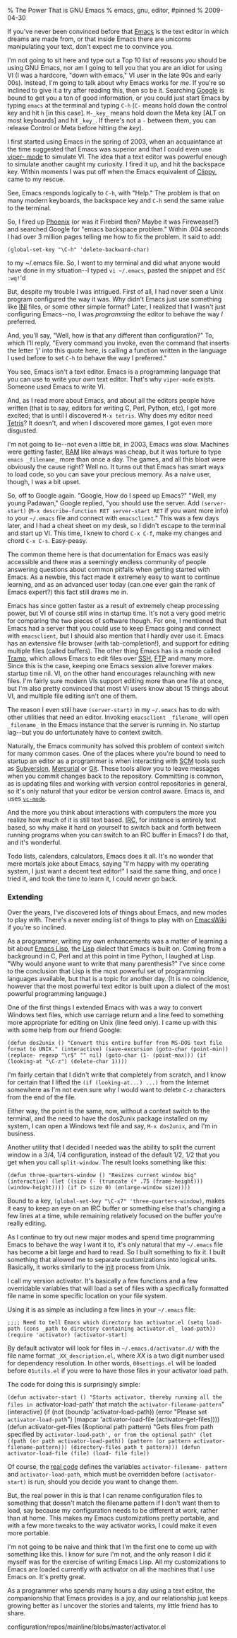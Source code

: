 % The Power That is GNU Emacs
% emacs, gnu, editor, #pinned
% 2009-04-30


If you've never been convinced before that [Emacs][1] is the text editor in
which dreams are made from, or that inside Emacs there are unicorns
manipulating your text, don't expect me to convince you.

I'm not going to sit here and type out a Top 10 list of reasons _you_ should
be using GNU Emacs, nor am I going to tell you that you are an idiot for using
VI (I was a hardcore, "down with emacs," VI user in the late 90s and early
00s). Instead, I'm going to talk about why Emacs works for _me_. If you're so
inclined to give it a try after reading this, then so be it. Searching
[Google][2] is bound to get you a ton of good information, or you could just
start Emacs by typing `emacs` at the terminal and typing `C-h` (`C-` means
hold down the control key and hit `h` [in this case]. `M-_key_` means hold
down the Meta key [ALT on most keyboards] and hit `_key_`. If there's not a
`-` between them, you can release Control or Meta before hitting the _key_).

I first started using Emacs in the spring of 2003, when an acquaintance at the
time suggested that Emacs was superior and that I could even use [viper-
mode][3] to simulate VI. The idea that a text editor was powerful enough to
simulate another caught my curiosity. I fired it up, and hit the backspace
key. Within moments I was put off when the Emacs equivalent of [Clippy][4],
came to my rescue.

See, Emacs responds logically to `C-h`, with "Help." The problem is that on
many modern keyboards, the backspace key and `C-h` send the same value to the
terminal.

So, I fired up [Phoenix][5] (or was it Firebird then? Maybe it was
Fireweasel?) and searched Google for "emacs backspace problem." Within .004
seconds I had over 3 million pages telling me how to fix the problem. It said
to add:

`(global-set-key "\C-h" 'delete-backward-char)`

to my ~/.emacs file. So, I went to my terminal and did what anyone would have
done in my situation--I typed `vi ~/.emacs`, pasted the snippet and `ESC
:wq!`'d

But, despite my trouble I was intrigued. First of all, I had never seen a Unix
program configured the way it was. Why didn't Emacs just use something like
[INI][6] files, or some other simple format? Later, I realized that I wasn't
just configuring Emacs--no, I was _programming_ the editor to behave the way
_I_ preferred.

And, you'll say, "Well, how is that any different than configuration?" To,
which I'll reply, "Every command you invoke, even the command that inserts the
letter 'j' into this quote here, is calling a function written in the language
I used before to set `C-h` to behave the way I preferred."

You see, Emacs isn't a text editor. Emacs is a programming language that you
can use to write your _own_ text editor. That's why `viper-mode` exists.
Someone used Emacs to write VI.

And, as I read more about Emacs, and about all the editors people have written
(that is to say, editors for writing C, Perl, Python, etc), I got more
excited; that is until I discovered `M-x tetris`. Why does my editor need
[Tetris][7]? It doesn't, and when I discovered more games, I got even more
disgusted.

I'm not going to lie--not even a little bit, in 2003, Emacs was slow. Machines
were getting faster, [RAM][8] like always was cheap, but it was torture to
type `emacs _filename_` more than once a day. The games, and all this bloat
were obviously the cause right? Well no. It turns out that Emacs has smart
ways to load code, so you can save your precious memory. As a naive user,
though, I was a bit upset.

So, off to Google again. "Google, How do I speed up Emacs?" "Well, my young
Padawan," Google replied, "you should use the server. Add `(server-start)`
(`M-x describe-function RET server-start RET` if you want more info) to your
`~/.emacs` file and connect with `emacsclient`." This was a few days later,
and I had a cheat sheet on my desk, so I didn't escape to the terminal and
start up VI. This time, I knew to chord `C-x C-f`, make my changes and chord
`C-x C-s`. Easy-peasy.

The common theme here is that documentation for Emacs was easily accessible
and there was a seemingly endless community of people answering questions
about common pitfalls when getting started with Emacs. As a newbie, this fact
made it extremely easy to want to continue learning, and as an advanced user
today (can one ever gain the rank of Emacs expert?) this fact still draws me
in.

Emacs has since gotten faster as a result of extremely cheap processing power,
but VI of course still wins in startup time. It's not a very good metric for
comparing the two pieces of software though. For one, I mentioned that Emacs
had a server that you could use to keep Emacs going and connect with
`emacsclient`, but I should also mention that I hardly ever use it. Emacs has
an extensive file browser (with tab-completion!), and support for editing
multiple files (called buffers). The other thing Emacs has is a mode called
[Tramp][9], which allows Emacs to edit files over [SSH][10], [FTP][11] and
many more. Since this is the case, keeping one Emacs session alive forever
makes startup time nil. VI, on the other hand encourages relaunching with new
files. I'm fairly sure modern VIs support editing more than one file at once,
but I'm also pretty convinced that most VI users know about 15 things about
VI, and multiple file editing isn't one of them.

The reason I even still have `(server-start)` in my `~/.emacs` has to do with
other utilities that need an editor. Invoking `emacsclient _filename_` will
open `_filename_` in the Emacs instance that the server is running in. No
startup lag--but you do unfortunately have to context switch.

Naturally, the Emacs community has solved this problem of context switch for
many common cases. One of the places where you're bound to need to startup an
editor as a programmer is when interacting with [SCM][12] tools such as
[Subversion][13], [Mercurial][14] or [Git][15]. These tools allow you to leave
messages when you commit changes back to the repository. Committing is common,
as is updating files and working with version control repositories in general,
so it's only natural that your editor be version control aware. Emacs is, and
uses [`vc-mode`][16].

And the more you think about interactions with computers the more you realize
how much of it is still text based. [IRC][17], for instance is entirely text
based, so why make it hard on yourself to switch back and forth between
running programs when you can switch to an IRC buffer in Emacs? I do that, and
it's wonderful.

Todo lists, calendars, calculators, Emacs does it all. It's no wonder that
mere mortals joke about Emacs, saying "I'm happy with my operating system, I
just want a decent text editor!" I said the same thing, and once I tried it,
and took the time to learn it, I could never go back.

### Extending

Over the years, I've discovered lots of things about Emacs, and new modes to
play with. There's a never ending list of things to play with on
[EmacsWiki][18] if you're so inclined.

As a programmer, writing my own enhancements was a matter of learning a bit
about [Emacs Lisp][19], the [Lisp][20] dialect that Emacs is built on. Coming
from a background in C, Perl and at this point in time Python, I laughed at
Lisp. "Why would anyone want to write that many parenthesis?" I've since come
to the conclusion that Lisp is the most powerful set of programming languages
available, but that is a topic for another day. (It is no coincidence, however
that the most powerful text editor is built upon a dialect of the most
powerful programming language.)

One of the first things I extended Emacs with was a way to convert Windows
text files, which use carriage return and a line feed to something more
appropriate for editing on Unix (line feed only). I came up with this with
some help from our friend Google:

`(defun dos2unix () "Convert this entire buffer from MS-DOS text file format
to UNIX." (interactive) (save-excursion (goto-char (point-min)) (replace-
regexp "\r$" "" nil) (goto-char (1- (point-max))) (if (looking-at "\C-z")
(delete-char 1)))) `

I'm fairly certain that I didn't write that completely from scratch, and I
know for certain that I lifted the `(if (looking-at...) ...)` from the
Internet somewhere as I'm not even sure why I would want to delete `C-z`
characters from the end of the file.

Either way, the point is the same, now, without a context switch to the
terminal, and the need to have the dos2unix package installed on my system, I
can open a Windows text file and say, `M-x dos2unix`, and I'm in business.

Another utility that I decided I needed was the ability to split the current
window in a 3/4, 1/4 configuration, instead of the default 1/2, 1/2 that you
get when you call `split-window`. The result looks something like this:

`(defun three-quarters-window () "Resizes current window big" (interactive)
(let ((size (- (truncate (* .75 (frame-height))) (window-height)))) (if (>
size 0) (enlarge-window size)))) `

Bound to a key, `(global-set-key "\C-x7" 'three-quarters-window)`, makes it
easy to keep an eye on an IRC buffer or something else that's changing a few
lines at a time, while remaining relatively focused on the buffer you're
really editing.

As I continue to try out new major modes and spend time programming Emacs to
behave the way I want it to, it's only natural that my `~/.emacs` file has
become a bit large and hard to read. So I built something to fix it. I built
something that allowed me to separate customizations into logical units.
Basically, it works similarly to the [init][21] process from Unix.

I call my version activator. It's basically a few functions and a few
overridable variables that will load a set of files with a specifically
formatted file name in some specific location on your file system.

Using it is as simple as including a few lines in your `~/.emacs` file:

`;;;; Need to tell Emacs which directory has activator.el (setq load-path
(cons _path to directory containing activator.el_ load-path)) (require
'activator) (activator-start) `

By default activator will look for files in `~/.emacs.d/activator.d/` with the
file name format `_XX_description.el`, where _XX_ is a two digit number used
for dependency resolution. In other words, `00settings.el` will be loaded
before `01utils.el` if you were to have those files in your activator load
path.

The code for doing this is surprisingly simple:

`(defun activator-start () "Starts activator, thereby running all the files in
`activator-load-path' that match the `activator-filename-pattern`"
(interactive) (if (not (boundp 'activator-load-path)) (error "Please set
`activator-load-path`") (mapcar 'activator-load-file (activator-get-files))))
(defun activator-get-files (&optional path pattern) "Gets files from path
specified by `activator-load-path', or from the optional path" (let ((path (or
path activator-load-path)) (pattern (or pattern activator-filename-pattern)))
(directory-files path t pattern))) (defun activator-load-file (file) (load-
file file)) `

Of course, the [real code][22] defines the variables `activator-filename-
pattern` and `activator-load-path`, which must be overridden before
`(activator-start)` is run, should you decide you want to change them.

But, the real power in this is that I can rename configuration files to
something that doesn't match the filename pattern if I don't want them to
load, say because my configuration needs to be different at work, rather than
at home. This makes my Emacs customizations pretty portable, and with a few
more tweaks to the way activator works, I could make it even more portable.

I'm not going to be naive and think that I'm the first one to come up with
something like this. I know for sure I'm not, and the only reason I did it
myself was for the exercise of writing Emacs Lisp. All my customizations to
Emacs are loaded currently with activator on all the machines that I use Emacs
on. It's pretty great.

As a programmer who spends many hours a day using a text editor, the
companionship that Emacs provides is a joy, and our relationship just keeps
growing better as I uncover the stories and talents, my little friend has to
share.

   [1]: http://www.gnu.org/software/emacs

   [2]: http://www.google.com/search?q=emacs+tutorial (Google Search Query for
'emacs tutorial')

   [3]: http://www.emacswiki.org/emacs/ViperMode (Viper Mode - VI keybindings
for Emacs)

   [4]: http://en.wikipedia.org/wiki/Clippy

   [5]: http://www.getfirefox.com

   [6]: http://en.wikipedia.org/wiki/INI_file

   [7]: http://en.wikipedia.org/wiki/Tetris

   [8]: http://en.wikipedia.org/wiki/RAM

   [9]: http://www.gnu.org/software/tramp/

   [10]: http://www.openssh.com/ (Secure SHell)

   [11]: http://en.wikipedia.org/wiki/FTP (File Transfer Protocol)

   [12]: http://en.wikipedia.org/wiki/Software_configuration_management
(Source Control Management)

   [13]: http://subversion.tigris.org/

   [14]: http://www.selenic.com/mercurial/wiki/

   [15]: http://git-scm.com/

   [16]: http://www.emacswiki.org/emacs/VersionControl

   [17]: http://en.wikipedia.org/wiki/IRC

   [18]: http://www.emacswiki.org

   [19]: http://en.wikipedia.org/wiki/Emacs_lisp

   [20]: http://en.wikipedia.org/wiki/Lisp_(programming_language)

   [21]: http://en.wikipedia.org/wiki/Init

   [22]: http://gitorious.com/projects/emacs-
configuration/repos/mainline/blobs/master/activator.el

